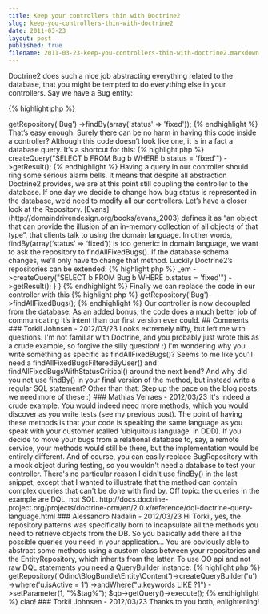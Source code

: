 ```yaml
---
title: Keep your controllers thin with Doctrine2
slug: keep-you-controllers-thin-with-doctrine2
date: 2011-03-23
layout: post
published: true
filename: 2011-03-23-keep-you-controllers-thin-with-doctrine2.markdown
---
```

<!-- *********************************************************************
**                                                                      **
** To add a comment, scroll to the bottom and use the comment template. **
** Then save the file and send me a pull request.                       **
**                                                                      **
***********************************************************************-->

Doctrine2 does such a nice job abstracting everything related to the database, that you might be tempted to do everything else in your controllers. Say we have a Bug entity:

{% highlight php %}
<?php
/** @Entity */
class Bug
{
    /** @Column(type="integer") */
    private $id;
    /** @Column(length=50) */
    private $status;
    //...
}
{% endhighlight %}

To get a list of fixed bugs, we get the Bug repository from the EntityManager and ask for a list of Bugs where status equals ‘fixed’.

{% highlight php %}
<?php
<?php
// $em instanceof Doctrine\ORM\EntityManager
$fixedbugs = $em->getRepository('Bug')
    ->findBy(array('status' => 'fixed'));
{% endhighlight %}

That’s easy enough. Surely there can be no harm in having this code inside a controller? Although this code doesn’t look like one, it is in a fact a database query. It’s a shortcut for this:

{% highlight php %}
<?php
$fixedbugs = $em
    ->createQuery("SELECT b FROM Bug b WHERE b.status = 'fixed'")
    ->getResult();
{% endhighlight %}

Having a query in our controller should ring some serious alarm bells. It means that despite all abstraction Doctrine2 provides, we are at this point still coupling the controller to the database. If one day we decide to change how bug status is represented in the database, we’d need to modify all our controllers.

Let’s have a closer look at the Repository. [Evans](http://domaindrivendesign.org/books/evans_2003) defines it as “an object that can provide the illusion of an in-memory collection of all objects of that type”, that clients talk to using the domain language. In other words, findBy(array(‘status’ => ‘fixed’)) is too generic: in domain language, we want to ask the repository to findAllFixedBugs(). If the database schema changes, we’ll only have to change that method.  Luckily Doctrine2’s repositories can be extended:

{% highlight php %}
<?php
/**
 * @Entity(repositoryClass="BugRepository")
 */
class Bug
{ /* ... */ }

class BugRepository extends EntityRepository
{
    public function findAllFixedBugs()
    {
        return $this->_em
            ->createQuery("SELECT b FROM Bug b WHERE b.status = 'fixed'")
            ->getResult();
    }
}
{% endhighlight %}

Finally we can replace the code in our controller with this

{% highlight php %}
<?php
$fixedbugs = $em->getRepository('Bug')->findAllFixedBugs();
{% endhighlight %}

Our controller is now decoupled from the database. As an added bonus, the code does a much better job of communicating it’s intent than our first version ever could.


## Comments

### Torkil Johnsen - 2012/03/23
Looks extremely nifty, but left me with questions. I'm not familiar with Doctrine, and you probably just wrote this as a crude example, so forgive the silly question! :)

I'm wondering why you write something as specific as findAllFixedBugs()? Seems to me like you'll need a findAllFixedBugsFilteredByUser() and findAllFixedBugsWithStatusCritical() around the next bend?

And why did you not use findBy() in your final version of the method, but instead write a regular SQL statement?

Other than that: Step up the pace on the blog posts, we need more of these :)

### Mathias Verraes  - 2012/03/23
It's indeed a crude example.

You would indeed need more methods, which you would discover as you write tests (see my previous post). The point of having these methods is that your code is speaking the same language as you speak with your customer (called 'ubiquitous language' in DDD). If you decide to move your bugs from a relational database to, say, a remote service, your methods would still be there, but the implementation would be entirely different. And of course, you can easily replace BugRepository with a mock object during testing, so you wouldn't need a database to test your controller.

There's no particular reason I didn't use findBy() in the last snippet, except that I wanted to illustrate that the method can contain complex queries that can't be done with find by.

Off topic: the queries in the example are DQL, not SQL. http://docs.doctrine-project.org/projects/doctrine-orm/en/2.0.x/reference/dql-doctrine-query-language.html

### Alessandro Nadalin - 2012/03/23
Hi Torkil,

yes, the repository patterns was specifically born to incapsulate all the methods you need to retrieve objects from the DB.
So you basically add there all the possible queries you need in your application...

You are obviously able to abstract some methods using a custom class between your repositories and the EntityRepository, which inherits from the latter.

To use OO api and not raw DQL statements you need a QueryBuilder instance:
{% highlight php %}
<?php
$qb = $em->getRepository('Odino\BlogBundle\Entity\Content')->createQueryBuilder('u')
    ->where('u.isActive = 1')
    ->andWhere("u.keywords LIKE ?1")
    ->setParameter(1, "%$tag%");

$qb->getQuery()->execute();
{% endhighlight %}

ciao!

### Torkil Johnsen - 2012/03/23
Thanks to you both, enlightening!


<!-- To add a comment, copy this template: (don't worry about markup, I'll clean it up if need be)

### [YOUR NAME](YOUR URL|TWITTER|...) - YYYY/MM/DD
YOUR COMMENT TEXT HERE....

-->
